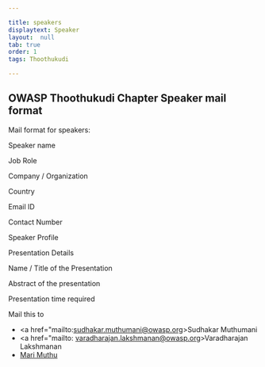 ```yaml
---

title: speakers
displaytext: Speaker
layout:  null
tab: true
order: 1
tags: Thoothukudi

---
```


## OWASP Thoothukudi Chapter Speaker mail format


Mail format for speakers:


Speaker name

Job Role

Company / Organization

Country

Email ID

Contact Number

Speaker Profile

Presentation Details

Name / Title of the Presentation

Abstract of the presentation

Presentation time required


Mail this to 
* <a href="mailto:sudhakar.muthumani@owasp.org>Sudhakar Muthumani</a>
* <a href="mailto: varadharajan.lakshmanan@owasp.org>Varadharajan Lakshmanan</a>
* <a href="mail to: mari.muthu@owasp.org">Mari Muthu</a>
